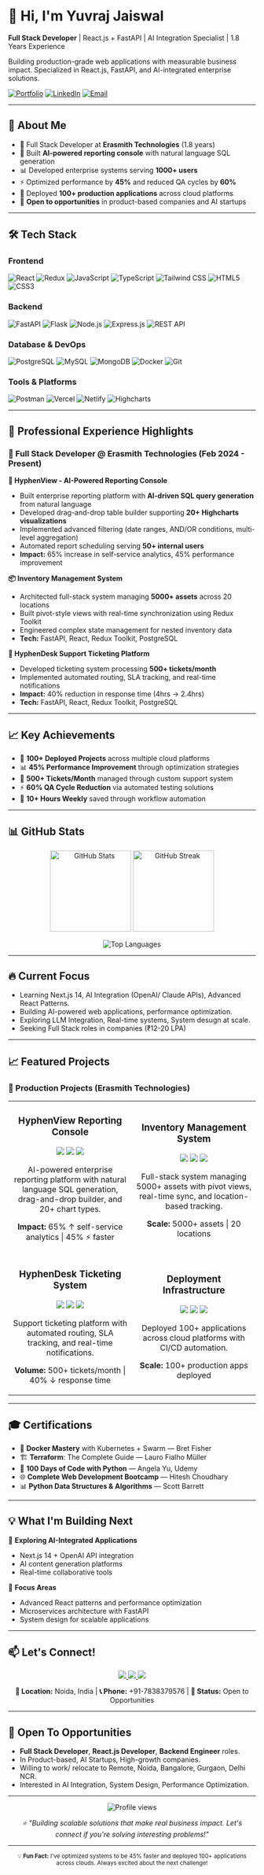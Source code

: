 # 👋 Hi, I'm Yuvraj Jaiswal

**Full Stack Developer** | React.js + FastAPI | AI Integration Specialist | 1.8 Years Experience

Building production-grade web applications with measurable business impact. Specialized in React.js, FastAPI, and AI-integrated enterprise solutions.

[![Portfolio](https://img.shields.io/badge/Portfolio-Visit-blue?style=for-the-badge)](https://yuvrajjaiswal-dev.vercel.app)
[![LinkedIn](https://img.shields.io/badge/LinkedIn-Connect-0077B5?style=for-the-badge&logo=linkedin)](https://linkedin.com/in/yuvraj-jaiswal-65ab5a217)
[![Email](https://img.shields.io/badge/Email-Contact-red?style=for-the-badge&logo=gmail)](mailto:yuvraj8257@gmail.com)

---

## 🚀 About Me

- 💼 Full Stack Developer at **Erasmith Technologies** (1.8 years)
- 🤖 Built **AI-powered reporting console** with natural language SQL generation
- 📊 Developed enterprise systems serving **1000+ users**
- ⚡ Optimized performance by **45%** and reduced QA cycles by **60%**
- 🚀 Deployed **100+ production applications** across cloud platforms
- 🎯 **Open to opportunities** in product-based companies and AI startups

---

## 🛠️ Tech Stack

### Frontend
![React](https://img.shields.io/badge/-React-61DAFB?style=flat-square&logo=react&logoColor=black)
![Redux](https://img.shields.io/badge/-Redux_Toolkit-764ABC?style=flat-square&logo=redux&logoColor=white)
![JavaScript](https://img.shields.io/badge/-JavaScript-F7DF1E?style=flat-square&logo=javascript&logoColor=black)
![TypeScript](https://img.shields.io/badge/-TypeScript-3178C6?style=flat-square&logo=typescript&logoColor=white)
![Tailwind CSS](https://img.shields.io/badge/-Tailwind_CSS-38B2AC?style=flat-square&logo=tailwind-css&logoColor=white)
![HTML5](https://img.shields.io/badge/-HTML5-E34F26?style=flat-square&logo=html5&logoColor=white)
![CSS3](https://img.shields.io/badge/-CSS3-1572B6?style=flat-square&logo=css3&logoColor=white)

### Backend
![FastAPI](https://img.shields.io/badge/-FastAPI-009688?style=flat-square&logo=fastapi&logoColor=white)
![Flask](https://img.shields.io/badge/-Flask-000000?style=flat-square&logo=flask&logoColor=white)
![Node.js](https://img.shields.io/badge/-Node.js-339933?style=flat-square&logo=node.js&logoColor=white)
![Express.js](https://img.shields.io/badge/-Express.js-000000?style=flat-square&logo=express&logoColor=white)
![REST API](https://img.shields.io/badge/-REST_API-FF6C37?style=flat-square&logo=postman&logoColor=white)

### Database & DevOps
![PostgreSQL](https://img.shields.io/badge/-PostgreSQL-336791?style=flat-square&logo=postgresql&logoColor=white)
![MySQL](https://img.shields.io/badge/-MySQL-4479A1?style=flat-square&logo=mysql&logoColor=white)
![MongoDB](https://img.shields.io/badge/-MongoDB-47A248?style=flat-square&logo=mongodb&logoColor=white)
![Docker](https://img.shields.io/badge/-Docker-2496ED?style=flat-square&logo=docker&logoColor=white)
![Git](https://img.shields.io/badge/-Git-F05032?style=flat-square&logo=git&logoColor=white)

### Tools & Platforms
![Postman](https://img.shields.io/badge/-Postman-FF6C37?style=flat-square&logo=postman&logoColor=white)
![Vercel](https://img.shields.io/badge/-Vercel-000000?style=flat-square&logo=vercel&logoColor=white)
![Netlify](https://img.shields.io/badge/-Netlify-00C7B7?style=flat-square&logo=netlify&logoColor=white)
![Highcharts](https://img.shields.io/badge/-Highcharts-6366F1?style=flat-square&logo=chartdotjs&logoColor=white)

---

## 💼 Professional Experience Highlights

### 🏢 Full Stack Developer @ Erasmith Technologies (Feb 2024 - Present)

**🤖 HyphenView - AI-Powered Reporting Console**
- Built enterprise reporting platform with **AI-driven SQL query generation** from natural language
- Developed drag-and-drop table builder supporting **20+ Highcharts visualizations**
- Implemented advanced filtering (date ranges, AND/OR conditions, multi-level aggregation)
- Automated report scheduling serving **50+ internal users**
- **Impact:** 65% increase in self-service analytics, 45% performance improvement

**📦 Inventory Management System**
- Architected full-stack system managing **5000+ assets** across 20 locations
- Built pivot-style views with real-time synchronization using Redux Toolkit
- Engineered complex state management for nested inventory data
- **Tech:** FastAPI, React, Redux Toolkit, PostgreSQL

**🎫 HyphenDesk Support Ticketing Platform**
- Developed ticketing system processing **500+ tickets/month**
- Implemented automated routing, SLA tracking, and real-time notifications
- **Impact:** 40% reduction in response time (4hrs → 2.4hrs)
- **Tech:** FastAPI, React, Redux Toolkit, PostgreSQL

---

## 📈 Key Achievements
- 🚀 **100+ Deployed Projects** across multiple cloud platforms
- 📊 **45% Performance Improvement** through optimization strategies
- 🎫 **500+ Tickets/Month** managed through custom support system
- ⚡ **60% QA Cycle Reduction** via automated testing solutions
- 🔄 **10+ Hours Weekly** saved through workflow automation

---

## 📊 GitHub Stats

<p align="center">
  <img src="https://github-readme-stats.vercel.app/api?username=YuvrajJais9257&show_icons=true&theme=radical&hide_border=true" alt="GitHub Stats" height="165">
  <img src="https://github-readme-streak-stats.herokuapp.com/?user=YuvrajJais9257&theme=radical&hide_border=true" alt="GitHub Streak" height="165">
</p>

<p align="center">
  <img src="https://github-readme-stats.vercel.app/api/top-langs/?username=YuvrajJais9257&layout=compact&theme=radical&hide_border=true" alt="Top Languages">
</p>

---

## 🔥 Current Focus
* Learning Next.js 14, AI Integration (OpenAI/ Claude APIs), Advanced React Patterns.
* Building AI-powered web applications, performance optimization.
* Exploring LLM Integration, Real-time systems, System desugn at scale.
* Seeking Full Stack roles in companies (₹12-20 LPA) 

---

## 📈 Featured Projects

### 🔵 Production Projects (Erasmith Technologies)

<table>
  <tr>
    <td width="50%">
      <h3 align="center">HyphenView Reporting Console</h3>
      <p align="center">
        <img src="https://img.shields.io/badge/FastAPI-009688?style=for-the-badge&logo=fastapi&logoColor=white" />
        <img src="https://img.shields.io/badge/React-61DAFB?style=for-the-badge&logo=react&logoColor=black" />
        <img src="https://img.shields.io/badge/Redux-764ABC?style=for-the-badge&logo=redux&logoColor=white" />
      </p>
      <p align="center">
        AI-powered enterprise reporting platform with natural language SQL generation, drag-and-drop builder, and 20+ chart types.
      </p>
      <p align="center">
        <strong>Impact:</strong> 65% ↑ self-service analytics | 45% ⚡ faster
      </p>
    </td>
    <td width="50%">
      <h3 align="center">Inventory Management System</h3>
      <p align="center">
        <img src="https://img.shields.io/badge/FastAPI-009688?style=for-the-badge&logo=fastapi&logoColor=white" />
        <img src="https://img.shields.io/badge/React-61DAFB?style=for-the-badge&logo=react&logoColor=black" />
        <img src="https://img.shields.io/badge/PostgreSQL-336791?style=for-the-badge&logo=postgresql&logoColor=white" />
      </p>
      <p align="center">
        Full-stack system managing 5000+ assets with pivot views, real-time sync, and location-based tracking.
      </p>
      <p align="center">
        <strong>Scale:</strong> 5000+ assets | 20 locations
      </p>
    </td>
  </tr>
  <tr>
    <td width="50%">
      <h3 align="center">HyphenDesk Ticketing System</h3>
      <p align="center">
        <img src="https://img.shields.io/badge/FastAPI-009688?style=for-the-badge&logo=fastapi&logoColor=white" />
        <img src="https://img.shields.io/badge/React-61DAFB?style=for-the-badge&logo=react&logoColor=black" />
        <img src="https://img.shields.io/badge/PostgreSQL-336791?style=for-the-badge&logo=postgresql&logoColor=white" />
      </p>
      <p align="center">
        Support ticketing platform with automated routing, SLA tracking, and real-time notifications.
      </p>
      <p align="center">
        <strong>Volume:</strong> 500+ tickets/month | 40% ↓ response time
      </p>
    </td>
    <td width="50%">
      <h3 align="center">Deployment Infrastructure</h3>
      <p align="center">
        <img src="https://img.shields.io/badge/Docker-2496ED?style=for-the-badge&logo=docker&logoColor=white" />
        <img src="https://img.shields.io/badge/Vercel-000000?style=for-the-badge&logo=vercel&logoColor=white" />
        <img src="https://img.shields.io/badge/Netlify-00C7B7?style=for-the-badge&logo=netlify&logoColor=white" />
      </p>
      <p align="center">
        Deployed 100+ applications across cloud platforms with CI/CD automation.
      </p>
      <p align="center">
        <strong>Scale:</strong> 100+ production apps deployed
      </p>
    </td>
  </tr>
</table>

---

## 🎓 Certifications

- 🐳 **Docker Mastery** with Kubernetes + Swarm — Bret Fisher
- 🏗️ **Terraform**: The Complete Guide — Lauro Fialho Müller
- 🐍 **100 Days of Code with Python** — Angela Yu, Udemy
- 🌐 **Complete Web Development Bootcamp** — Hitesh Choudhary
- 📊 **Python Data Structures & Algorithms** — Scott Barrett

---

## 💡 What I'm Building Next

🚀 **Exploring AI-Integrated Applications**
- Next.js 14 + OpenAI API integration
- AI content generation platforms
- Real-time collaborative tools

🎯 **Focus Areas**
- Advanced React patterns and performance optimization
- Microservices architecture with FastAPI
- System design for scalable applications

---

## 📫 Let's Connect!

<p align="center">
  <a href="https://yuvrajjaiswal-dev.vercel.app">
    <img src="https://img.shields.io/badge/Portfolio-Visit_Now-blue?style=for-the-badge&logo=google-chrome&logoColor=white" />
  </a>
  <a href="https://linkedin.com/in/yuvraj-jaiswal-65ab5a217">
    <img src="https://img.shields.io/badge/LinkedIn-Connect-0077B5?style=for-the-badge&logo=linkedin&logoColor=white" />
  </a>
  <a href="mailto:yuvraj8257@gmail.com">
    <img src="https://img.shields.io/badge/Email-Contact-red?style=for-the-badge&logo=gmail&logoColor=white" />
  </a>
</p>

<p align="center">
  <strong>📍 Location:</strong> Noida, India | 
  <strong>📞 Phone:</strong> +91-7838379576 | 
  <strong>💼 Status:</strong> Open to Opportunities
</p>

---

## 🎯 Open To Opportunities
* **Full Stack Developer**, **React.js Developer**, **Backend Engineer** roles.
* In Product-based, AI Startups, High-growth companies.
* Willing to work/ relocate to Remote, Noida, Bangalore, Gurgaon, Delhi NCR.
* Interested in AI Integration, System Design, Performance Optimization.

---

<p align="center">
  <img src="https://komarev.com/ghpvc/?username=YuvrajJais9257&color=blueviolet&style=flat-square&label=Profile+Views" alt="Profile views" />
</p>

<p align="center">
  <i>⭐ "Building scalable solutions that make real business impact. Let's connect if you're solving interesting problems!"</i>
</p>

---

<p align="center">
  <sub>💡 <strong>Fun Fact:</strong> I've optimized systems to be 45% faster and deployed 100+ applications across clouds. Always excited about the next challenge!</sub>
</p>
